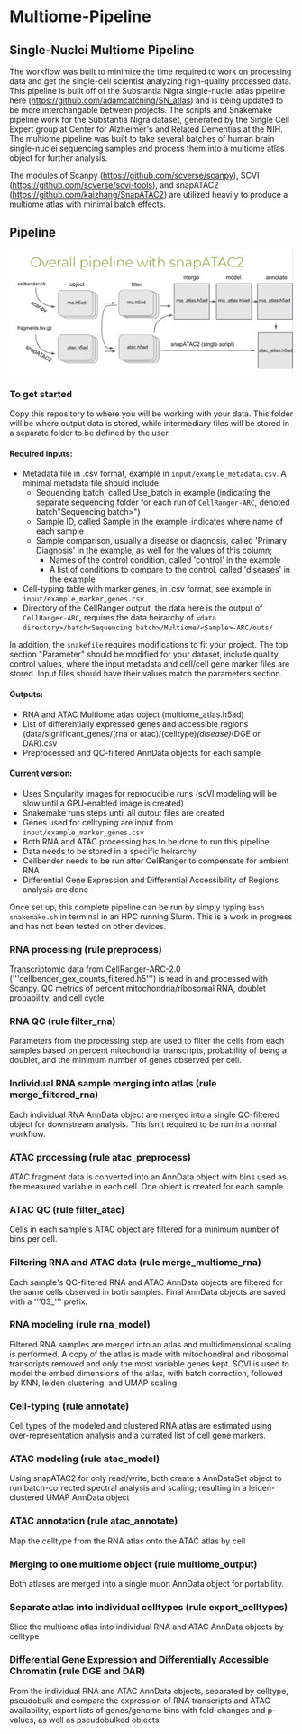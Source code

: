 # Multiome-Pipeline

## Single-Nuclei Multiome Pipeline

The workflow was built to minimize the time required to work on processing data and get the single-cell scientist analyzing high-quality processed data. This pipeline is built off of the Substantia Nigra single-nuclei atlas pipeline here (https://github.com/adamcatching/SN_atlas) and is being updated to be more interchangable between projects. The scripts and Snakemake pipeline work for the Substantia Nigra dataset, generated by the Single Cell Expert group at Center for Alzheimer's and Related Dementias at the NIH. The multiome pipeline was built to take several batches of human brain single-nuclei sequencing samples and process them into a multiome atlas object for further analysis. 
 
The modules of Scanpy (https://github.com/scverse/scanpy), SCVI (https://github.com/scverse/scvi-tools), and snapATAC2 (https://github.com/kaizhang/SnapATAC2) are utilized heavily to produce a multiome atlas with minimal batch effects. 

## Pipeline

![screenshot](images/multiome_pipeline.png)

### To get started

Copy this repository to where you will be working with your data. This folder will be where output data is stored, while intermediary files will be stored in a separate folder to be defined by the user.

#### Required inputs:
- Metadata file in .csv format, example in `input/example_metadata.csv`. A minimal metadata file should include:
  - Sequencing batch, called Use_batch in example (indicating the separate sequencing folder for each run of `CellRanger-ARC`, denoted batch"Sequencing batch>")
  - Sample ID, called Sample in the example, indicates where name of each sample
  - Sample comparison, usually a disease or diagnosis, called 'Primary Diagnosis' in the example, as well for the values of this column;
    - Names of the control condition, called 'control' in the example
    - A list of conditions to compare to the control, called 'diseases' in the example
- Cell-typing table with marker genes, in .csv format, see example in `input/example_marker_genes.csv`
- Directory of the CellRanger output, the data here is the output of `CellRanger-ARC`, requires the data heirarchy of `<data directory>/batch<Sequencing batch>/Multiome/<Sample>-ARC/outs/`

In addition, the `snakefile` requires modifications to fit your project. The top section "Parameter" should be modified for your dataset, include quality control values, where the input metadata and cell/cell gene marker files are stored. Input files should have their values match the parameters section.

#### Outputs:
- RNA and ATAC Multiome atlas object (multiome_atlas.h5ad)
- List of differentially expressed genes and accessible regions (data/significant_genes/(rna or atac)/(celltype)_(disease)_(DGE or DAR).csv
- Preprocessed and QC-filtered AnnData objects for each sample

#### Current version:
- Uses Singularity images for reproducible runs (scVI modeling will be slow until a GPU-enabled image is created)
- Snakemake runs steps until all output files are created
- Genes used for celltyping are input from `input/example_marker_genes.csv`
- Both RNA and ATAC processing has to be done to run this pipeline 
- Data needs to be stored in a specific heirarchy
- Cellbender needs to be run after CellRanger to compensate for ambient RNA
- Differential Gene Expression and Differential Accessibility of Regions analysis are done 

Once set up, this complete pipeline can be run by simply typing `bash snakemake.sh` in terminal in an HPC running Slurm. This is a work in progress and has not been tested on other devices. 

### RNA processing (rule preprocess) 

Transcriptomic data from CellRanger-ARC-2.0 ('''cellbender_gex_counts_filtered.h5''') is read in and processed with Scanpy. QC metrics of percent mitochondria/ribosomal RNA, doublet probability, and cell cycle.

### RNA QC (rule filter_rna) 

Parameters from the processing step are used to filter the cells from each samples based on percent mitochondrial transcripts, probability of being a doublet, and the minimum number of genes observed per cell.

### Individual RNA sample merging into atlas (rule merge_filtered_rna)

Each individual RNA AnnData object are merged into a single QC-filtered object for downstream analysis. This isn't required to be run in a normal workflow.

### ATAC processing (rule atac_preprocess)

ATAC fragment data is converted into an AnnData object with bins used as the measured variable in each cell. One object is created for each sample.

### ATAC QC (rule filter_atac) 

Cells in each sample's ATAC object are filtered for a minimum number of bins per cell. 

### Filtering RNA and ATAC data (rule merge_multiome_rna) 

Each sample's QC-filtered RNA and ATAC AnnData objects are filtered for the same cells observed in both samples. Final AnnData objects are saved with a '''03_''' prefix.

### RNA modeling (rule rna_model) 

Filtered RNA samples are merged into an atlas and multidimensional scaling is performed. A copy of the atlas is made with mitochondiral and ribosomal transcripts removed and only the most variable genes kept. SCVI is used to model the embed dimensions of the atlas, with batch correction, followed by KNN, leiden clustering, and UMAP scaling.

### Cell-typing (rule annotate) 

Cell types of the modeled and clustered RNA atlas are estimated using over-representation analysis and a currated list of cell gene markers.

### ATAC modeling (rule atac_model) 

Using snapATAC2 for only read/write, both create a AnnDataSet object to run batch-corrected spectral analysis and scaling; resulting in a leiden-clustered UMAP AnnData object

### ATAC annotation (rule atac_annotate) 

Map the celltype from the RNA atlas onto the ATAC atlas by cell

### Merging to one multiome object (rule multiome_output) 

Both atlases are merged into a single muon AnnData object for portability.

### Separate atlas into individual celltypes (rule export_celltypes) 

Slice the multiome atlas into individual RNA and ATAC AnnData objects by celltype

### Differential Gene Expression and Differentially Accessible Chromatin (rule DGE and DAR) 
From the individual RNA and ATAC AnnData objects, separated by celltype, pseudobulk and compare the expression of RNA transcripts and ATAC availability, export lists of genes/genome bins with fold-changes and p-values, as well as pseudobulked objects
